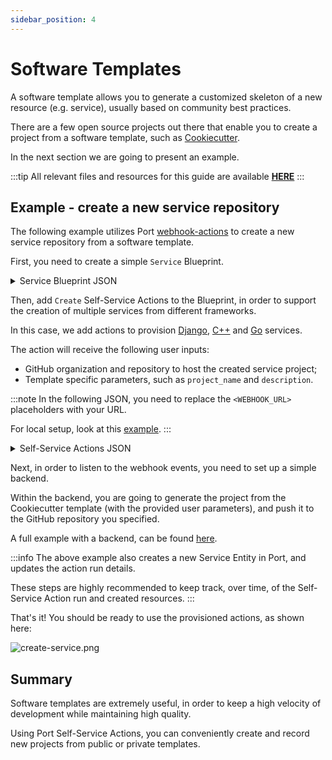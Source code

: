 ```yaml
---
sidebar_position: 4
---
```


# Software Templates

A software template allows you to generate a customized skeleton of a new resource (e.g. service), usually based on community best practices.

There are a few open source projects out there that enable you to create a project from a software template, such as [Cookiecutter](https://github.com/cookiecutter/cookiecutter).

In the next section we are going to present an example.

:::tip
All relevant files and resources for this guide are available [**HERE**](https://github.com/port-labs/port-cookiecutter-example)
:::

## Example - create a new service repository

The following example utilizes Port [webhook-actions](../webhook.md) to create a new service repository from a software template.

First, you need to create a simple `Service` Blueprint.

<details>
<summary>Service Blueprint JSON</summary>

```json showLineNumbers
{
  "identifier": "service",
  "title": "Service",
  "icon": "Service",
  "schema": {
    "properties": {
      "description": {
        "type": "string",
        "title": "Description"
      },
      "url": {
        "type": "string",
        "format": "url",
        "title": "URL"
      }
    },
    "required": []
  },
  "mirrorProperties": {}
}
```

</details>

Then, add `Create` Self-Service Actions to the Blueprint, in order to support the creation of multiple services from different frameworks.

In this case, we add actions to provision [Django](https://github.com/cookiecutter/cookiecutter-django), [C++](https://github.com/DerThorsten/cpp_cookiecutter) and [Go](https://github.com/lacion/cookiecutter-golang) services.

The action will receive the following user inputs:

- GitHub organization and repository to host the created service project;
- Template specific parameters, such as `project_name` and `description`.

:::note
In the following JSON, you need to replace the `<WEBHOOK_URL>` placeholders with your URL.

For local setup, look at this [example](../local-debugging-webhook.md#creating-the-vm-create-action).
:::

<details>
<summary>Self-Service Actions JSON</summary>

```json showLineNumbers
[
  {
    "identifier": "CreateDjangoService",
    "title": "Create Django",
    "icon": "Service",
    "userInputs": {
      "properties": {
        "github_organization": {
          "type": "string"
        },
        "github_repository": {
          "type": "string"
        },
        "project_name": {
          "type": "string"
        },
        "description": {
          "type": "string"
        }
      },
      "required": ["github_organization", "github_repository"]
    },
    "invocationMethod": {
      "type": "WEBHOOK",
      "url": "<WEBHOOK_URL>"
    },
    "trigger": "CREATE",
    "description": "Creates a new Django service"
  },
  {
    "identifier": "CreateCPPService",
    "title": "Create C++",
    "icon": "Service",
    "userInputs": {
      "properties": {
        "github_organization": {
          "type": "string"
        },
        "github_repository": {
          "type": "string"
        },
        "project_name": {
          "type": "string"
        },
        "description": {
          "type": "string"
        }
      },
      "required": ["github_organization", "github_repository"]
    },
    "invocationMethod": {
      "type": "WEBHOOK",
      "url": "<WEBHOOK_URL>"
    },
    "trigger": "CREATE",
    "description": "Creates a new C++ service"
  },
  {
    "identifier": "CreateGoService",
    "title": "Create Go",
    "icon": "Service",
    "userInputs": {
      "properties": {
        "github_organization": {
          "type": "string"
        },
        "github_repository": {
          "type": "string"
        },
        "app_name": {
          "type": "string"
        },
        "project_short_description": {
          "type": "string"
        }
      },
      "required": ["github_organization", "github_repository"]
    },
    "invocationMethod": {
      "type": "WEBHOOK",
      "url": "<WEBHOOK_URL>"
    },
    "trigger": "CREATE",
    "description": "Creates a new Go service"
  }
]
```

</details>

Next, in order to listen to the webhook events, you need to set up a simple backend.

Within the backend, you are going to generate the project from the Cookiecutter template (with the provided user parameters), and push it to the GitHub repository you specified.

A full example with a backend, can be found [here](https://github.com/port-labs/port-cookiecutter-example).

:::info
The above example also creates a new Service Entity in Port, and updates the action run details.

These steps are highly recommended to keep track, over time, of the Self-Service Action run and created resources.
:::

That's it! You should be ready to use the provisioned actions, as shown here:

![create-service.png](../../../../static/img/complete-use-cases/software-templates/create-service.png)

## Summary

Software templates are extremely useful, in order to keep a high velocity of development while maintaining high quality.

Using Port Self-Service Actions, you can conveniently create and record new projects from public or private templates.
